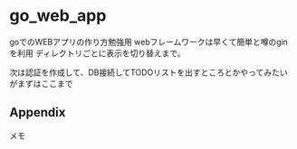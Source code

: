 # go_web_app
goでのWEBアプリの作り方勉強用
webフレームワークは早くて簡単と噂のginを利用
ディレクトリごとに表示を切り替えまで。

次は認証を作成して、DB接続してTODOリストを出すところとかやってみたいがまずはここまで

## Appendix
メモ
